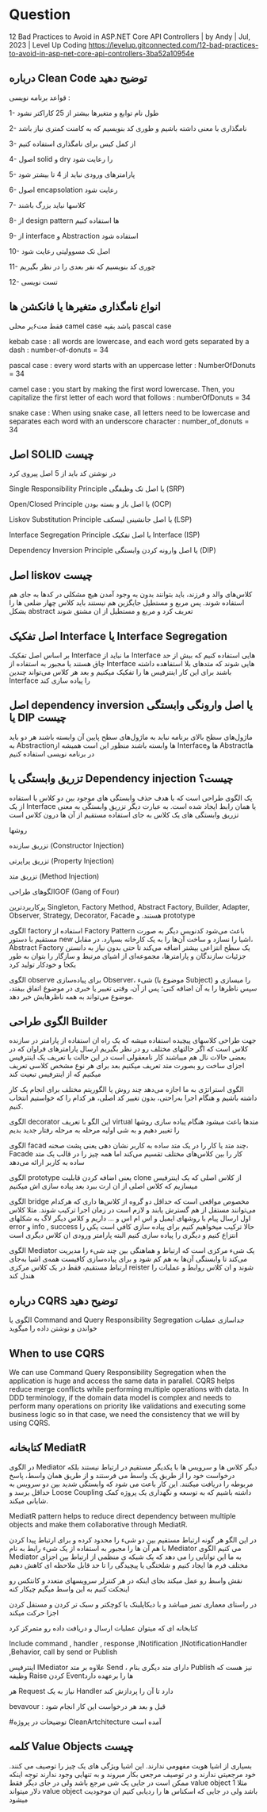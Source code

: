# Question

12 Bad Practices to Avoid in ASP.NET Core API Controllers | by Andy | Jul, 2023 | Level Up Coding
https://levelup.gitconnected.com/12-bad-practices-to-avoid-in-asp-net-core-api-controllers-3ba52a10954e

درباره Clean Code توضیح دهید
------------------
قواعد برنامه نویسی :

1- طول نام توابع و متغیرها بیشتر از 25 کاراکتر نشود

2- نامگذاری با معنی داشته باشیم و طوری کد بنویسیم که به کامنت کمتری نیاز باشد

3- از کمل کیس برای نامگذاری استفاده کنیم

4- اصول solid و dry را رعایت شود

5- پارامترهای ورودی نباید از 4 تا بیشتر شود

6- اصول encapsolation  رعایت شود

7- کلاسها نباید بزرگ باشند

8- از design pattern  ها استفاده کنیم

9- از interface و Abstraction استفاده شود

10- اصل تک مسوولیتی رعایت شود

11- چوری کد بنویسیم که نفر بعدی را در نظر بگیریم

12- تست نویسی


انواع نامگذاری متغیرها یا فانکشن ها
----------------------
فقط مت۶یر محلی camel case باشد بقیه pascal case

kebab case : all words are lowercase, and each word gets separated by a dash                                                   : number-of-donuts = 34

pascal case : every word starts with an uppercase letter                                                                       : NumberOfDonuts = 34

camel case : you start by making the first word lowercase. Then, you capitalize the first letter of each word that follows     : numberOfDonuts = 34

snake case : When using snake case, all letters need to be lowercase  and separates each word with an underscore character     : number_of_donuts = 34


اصل SOLID چیست
-------------------
در نوشتن کد باید از 5 اصل پیروی کرد

Single Responsibility Principle یا اصل تک وظیفگی (SRP)

Open/Closed Principle یا اصل باز و بسته بودن (OCP)

Liskov Substitution Principle یا اصل جانشینی لیسکف (LSP)

Interface Segregation Principle یا اصل تفکیک Interface (ISP)

Dependency Inversion Principle یا اصل وارونه کردن وابستگی (DIP)

اصل liskov چیست
-------------------
کلاس‌های والد و فرزند، باید بتوانند بدون به وجود آمدن هیچ مشکلی در کدها به جای هم استفاده شوند. پس مربع و مستطیل جایگزین هم نیستند باید کلاس چهار ضلعی ها را بشکل abstract تعریف کرد و مربع و مستطیل از ان مشتق شوند

اصل  تفکیک Interface یا Interface Segregation
-----------------
بر اساس اصل تفکیک Interface ما نباید از Interface هایی استفاده کنیم که بیش از حد چاق هستند یا مجبور به استفاده از Interface هایی شوند که متدهای بلا استفاهده داشته باشند برای این کار اینترفیس ها را تفکیک میکنیم و بعد هر کلاس می‌تواند چندین Interface را پیاده سازی کند


اصل dependency inversion یا اصل وارونگی وابستگی یا DIP چیست
-----------------
ماژول‌های سطح بالای برنامه نباید به ماژول‌های سطح پایین آن وابسته باشند هر دو باید به Abstraction‌ها وابسته باشند منظور این است همیشه از Interface‌ها و Abstract‌ها در برنامه نویسی استفاده کنیم

تزریق وابستگی یا Dependency injection  چیست؟
--------------------


یک الگوی طراحی است که با هدف حذف وابستگی های موجود بین دو کلاس با استفاده از یک Interface یا همان رابط ایجاد شده است. به عبارت دیگر تزریق وابستگی به معنی تزریق وابستگی های یک کلاس به جای استفاده مستقیم از آن ها درون کلاس است

روشها

تزریق سازنده (Constructor Injection)

تزریق پراپرتی (Property Injection)

تزریق متد (Method Injection)

الگوهای طراحیGOF (Gang of Four)

پرکاربردترین Singleton, Factory Method, Abstract Factory, Builder, Adapter, Observer, Strategy, Decorator, Facade هستند.
و prototype


الگوی factory
استفاده از Factory Pattern باعث می‌شود کدنویس دیگر به صورت مستقیم با دستور new اشیا را نسازد و ساخت آن‌ها را به یک کارخانه بسپارد. در مقابل، Abstract Factory یک سطح انتزاعی بیشتر اضافه می‌کند تا حتی بدون نیاز به دانستن جزئیات سازندگان و پارامترها، مجموعه‌ای از اشیای مرتبط و سازگار را بتوان به طور یکجا و خودکار تولید کرد

الگوی observe
برای پیاده‌سازی Observer، شیء (موضوع یا Subject) را میسازی و سپس ناظرها را به آن اضافه کنی؛ پس از آن، وقتی تغییر یا خبری در موضوع اتفاق بیفتد، موضوع می‌تواند به همه ناظرهایش خبر دهد.

الگوی طراحی Builder
---------------------------
جهت طراحی کلاسهای پیچیده استفاده میشه که یک راه ان استفاده از پارامتر در سازنده کلاس است که اگر حالتهای مختلف رو در نظر بگیریم ارسال پارامترهای فراوان که در بعضی حالات نال هم میباشند کار نامعقولی است در این حالت با تعریف یک اینترفیس اجزای ساخت رو بصورت متد تعریف میکنیم بعد برای هر نوع مشخص کلاسی تعریف میکنیم که از اینترفیس تبعیت کند 

الگوی استراتژی به ما اجازه می‌دهد چند روش یا الگوریتم مختلف برای انجام یک کار داشته باشیم و هنگام اجرا به‌راحتی، بدون تغییر کد اصلی، هر کدام را که خواستیم انتخاب کنیم.

الگوی decorator  این الگو با تعریف virtual  متدها باعث میشود هنگام پیاده سازی روشها را تغییر دهیم و به شی اولیه مرحله به مرحله رفتار جدید بدیم

الگوی facad
چند متد یا کار را در یک متد ساده به کاربر نشان دهی یعنی پشت صحنه، Facade کار را بین کلاس‌های مختلف تقسیم می‌کند اما همه چیز را در قالب یک متد ساده به کاربر ارائه می‌دهد

الگوی prototype یعنی اضافه کردن قابلیت clone از کلاس اصلی که یک اینترفیس میسازیم که کلاس اصلی از ان ارث ببرد بعد پیاده سازی اش میکنیم

الگوی bridge مخصوص مواقعی است که حداقل دو گروه از کلاس‌ها داری که هرکدام می‌توانند مستقل از هم گسترش یابند و لازم است در زمان اجرا ترکیب شوند. مثلا کلاس اول ارسال پیام با روشهای ایمیل و اس ام اس و ... داریم و کلاس دیگر لاگ به شکلهای error و info , success حالا ترکیب میخواهیم کنیم برای پیاده سازی کافی است یکی را انتزاع کنیم و دیگری را پیاده سازی کنیم البته پارامتر ورودی ان کلاس دیگری است

الگوی Mediator یک شیء مرکزی است که ارتباط و هماهنگی بین چند شیء را مدیریت می‌کند تا وابستگی آن‌ها به هم کم شود و برای پیاده‌سازی کافیست همه‌ی اشیا به‌جای ارتباط مستقیم، فقط در یک کلاس مرکزی reister شوند و ان کلاس روابط و عملیات را هندل کند



درباره CQRS توضیح دهید
------------
الگوی یا Command and Query Responsibility Segregation جداسازی عملیات خواندن و نوشتن داده را میگوید

When to use CQRS
-------------------
We can use Command Query Responsibility Segregation when the application is huge and access the same data in parallel. CQRS helps reduce merge conflicts while performing multiple operations with data.
In DDD terminology, if the domain data model is complex and needs to perform many operations on priority like validations and executing some business logic so in that case, we need the consistency that we will by using CQRS.

کتابخانه MediatR
----------------------------
در الگوی Mediator دیگر کلاس ها و سرویس ها با یکدیگر مستقیم در ارتباط نیستند بلکه درخواست خود را از طریق یک واسط می فرستند و از طریق همان واسط، پاسخ مربوطه را دریافت میکنند. این کار باعث می شود که وابستگی شدید بین دو سرویس به حداقل برسد و Loose Coupling داشته باشیم که به توسعه و نگهداری یک پروژه کمک شایانی میکند.

MediatR pattern helps to reduce direct dependency between multiple objects and make them collaborative through MediatR.

در این الگو هر گونه ارتباط مستقیم بین دو شیء را محدود کرده و برای ارتباط پیدا کردن با هم آن ها را مجبور به استفاده از یک شیء رابط به نام Mediator می کنیم الگوی Mediator به ما این توانایی را می دهد که یک شبکه ی منظمی از ارتباط بین اجزای مختلف فرم ها ایجاد کنیم و شلختگی یا پیچیدگی را تا حد قابل ملاحظه ای کاهش دهیم

نقش واسط رو عمل میکند بجای اینکه در هر کنترلر سرویسهای متعدد و کانتکس رو اینجکت کنیم به این واسط میگیم چیکار کنه

در راستای معماری تمیز میباشد و با دیکاپلینک یا کوچکتر و سبک تر کردن و مستقل کردن اجزا حرکت میکند

کتابخانه ای که میتوان عملیات ارسال و دریافت داده رو متمرکز کرد

Include command , handler , response ,INotification ,INotificationHandler ,Behavior, call by send or Publish 

اینترفیس IMediator علاوه بر متد Send ، دارای متد دیگری بنام Publish نیز هست که وظیفه Raise کردن Event‌ها را برعهده دارد 

هر Request نیاز به یک Handler دارد تا آن را پردازش کند

bevavour : قبل و بعد هر درخواست این کار انجام شود

#توضیحات در پروژه CleanArtchitecture آمده است

کلمه Value Objects چیست
--------------------------
بسیاری از اشیا هویت مفهومی ندارند. این اشیا ویژگی های یک چیز را توصیف می کنند. خود مرجعیتی ندارند و در توصیف مرجعی بکار میروند و به تنهایی وجود ندارند  توجه اینکه ممکن است در جایی یک شی مرجع باشد ولی در جای دیگر فقط value object مثلا 1 دلار میتواند value object  باشد ولی در جایی که اسکناس ها را ردیابی کنیم ان موجودیت میشود






